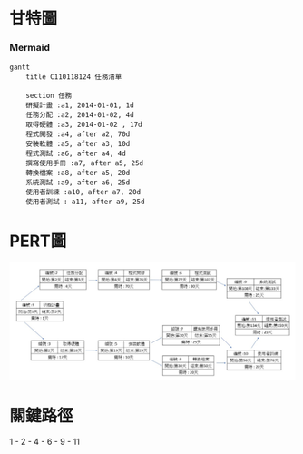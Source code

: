 # 甘特圖
### Mermaid
```mermaid
gantt
    title C110118124 任務清單

    section 任務
    研擬計畫 :a1, 2014-01-01, 1d
    任務分配 :a2, 2014-01-02, 4d
    取得硬體 :a3, 2014-01-02 , 17d
    程式開發 :a4, after a2, 70d
    安裝軟體 :a5, after a3, 10d
    程式測試 :a6, after a4, 4d
    撰寫使用手冊 :a7, after a5, 25d
    轉換檔案 :a8, after a5, 20d
    系統測試 :a9, after a6, 25d
    使用者訓練 :a10, after a7, 20d
    使用者測試 : a11, after a9, 25d
```

# PERT圖
![PERT](PERT.jpg)

# 關鍵路徑
1 - 2 - 4 - 6 - 9 - 11
